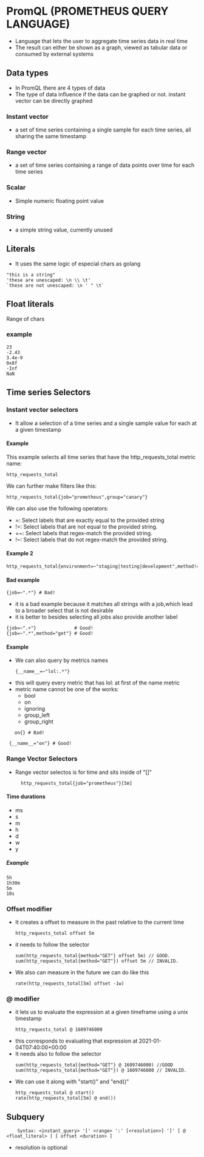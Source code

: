 # PromQL (PROMETHEUS QUERY LANGUAGE)
- Language that lets the user to aggregate time series data in real time
- The result can either be shown as a graph, viewed as tabular data or consumed by external systems
## Data types
- In PromQL there are 4 types of data
- The type of data influence if the data can be graphed or not. instant vector can be directly graphed
### Instant vector
- a set of time series containing a single sample for each time series, all sharing the same timestamp
### Range vector
- a set of time series containing a range of data points over time for each time series
### Scalar
- Simple numeric floating point value
### String
- a simple string value, currently unused
## Literals
- It uses the same logic of especial chars as golang
```
"this is a string"
'these are unescaped: \n \\ \t'
`these are not unescaped: \n ' " \t`
```
## Float literals
Range of chars

### example
```
23
-2.43
3.4e-9
0x8f
-Inf
NaN
```
## Time series Selectors
### Instant vector selectors
- It allow a selection of a time series and a single sample value for each at a given timestamp
#### Example
This example selects all time series that have the http_requests_total metric name:
```
http_requests_total
```
We can further make filters like this:
```
http_requests_total{job="prometheus",group="canary"}
```
We can also use the following operators:
- =: Select labels that are exactly equal to the provided string
- !=: Select labels that are not equal to the provided string.
- =~: Select labels that regex-match the provided string.
- !~: Select labels that do not regex-match the provided string.
#### Example 2
```
http_requests_total{environment=~"staging|testing|development",method!="GET"}
```
#### Bad example
```
{job=~".*"} # Bad!
```
- it is a bad example because it matches all strings with a job,which lead to a broader select that is not desirable
- it is better to besides selecting all jobs also provide another label
```
{job=~".+"}              # Good!
{job=~".*",method="get"} # Good!
```
#### Example
- We can also query by metrics names 
  ```
  {__name__=~"lol:.*"}
  ```
- this will query every metric that has lol: at first of the name metric
- metric name cannot be one of the works:
  - bool
  - on
  - ignoring
  - group_left
  - group_right
 
 ```
    on{} # Bad!
 ```
 ```
  {__name__="on"} # Good!
 ```
### Range Vector Selectors
- Range vector selectos is for time and sits inside of "[]"
  ```
    http_requests_total{job="prometheus"}[5m]
  ```
#### Time durations
- ms
- s
- m
- h
- d
- w
- y
##### Example
```
5h
1h30m
5m
10s
```
### Offset modifier
- It creates a offset to measure in the past relative to the current time
  ```
  http_requests_total offset 5m
  ```
- it needs to follow the selector
  ```
  sum(http_requests_total{method="GET"} offset 5m) // GOOD.
  sum(http_requests_total{method="GET"}) offset 5m // INVALID.
  ```
- We also can measure in the future we can do like this
  ```
  rate(http_requests_total[5m] offset -1w)
  ```
### @ modifier
- it lets us to evaluate the expression at a given timeframe using a unix timestamp
  ```
  http_requests_total @ 1609746000
  ```
- this corresponds to evaluating that expression at 2021-01-04T07:40:00+00:00
- It needs also to follow the selector
  ```
  sum(http_requests_total{method="GET"} @ 1609746000) //GOOD
  sum(http_requests_total{method="GET"}) @ 1609746000 // INVALID.
  ```
- We can use it along with "start()" and "end()"
  ```
  http_requests_total @ start()
  rate(http_requests_total[5m] @ end())
  ```
## Subquery
```
    Syntax: <instant_query> '[' <range> ':' [<resolution>] ']' [ @ <float_literal> ] [ offset <duration> ]
```
- resolution is optional